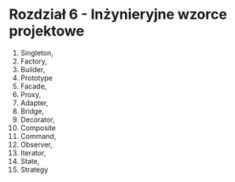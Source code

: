 # Rozdział 6 - Inżynieryjne wzorce projektowe

1. Singleton,
2. Factory,
3. Builder,
4. Prototype
5. Facade,
6. Proxy,
7. Adapter,
8. Bridge,
9. Decorator,
10. Composite
11. Command,
12. Observer,
13. Iterator,
14. State,
15. Strategy
